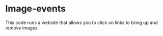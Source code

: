 # Image-events
This code runs a website that allows you to click on links to bring up and remove images
